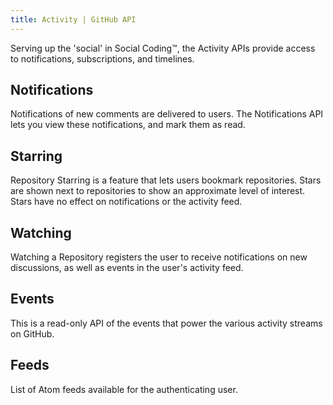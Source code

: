 ```yaml
---
title: Activity | GitHub API
---
```


Serving up the 'social' in Social Coding™, the Activity APIs provide access to
notifications, subscriptions, and timelines.

## Notifications

Notifications of new comments are delivered to users.  The Notifications API
lets you view these notifications, and mark them as read.

## Starring

Repository Starring is a feature that lets users bookmark repositories.  Stars
are shown next to repositories to show an approximate level of interest.  Stars
have no effect on notifications or the activity feed.

## Watching

Watching a Repository registers the user to receive notifications on new
discussions, as well as events in the user's activity feed.

## Events

This is a read-only API of the events that power the various activity streams
on GitHub.

## Feeds

List of Atom feeds available for the authenticating user.

